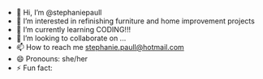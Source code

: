 - 👋 Hi, I’m @stephaniepaull
- 👀 I’m interested in refinishing furniture and home improvement projects
- 🌱 I’m currently learning CODING!!!
- 💞️ I’m looking to collaborate on ...
- 📫 How to reach me stephanie.paull@hotmail.com
- 😄 Pronouns: she/her
- ⚡ Fun fact: 

<!---
stephaniepaull/stephaniepaull is a ✨ special ✨ repository because its `README.md` (this file) appears on your GitHub profile.
You can click the Preview link to take a look at your changes.
--->
